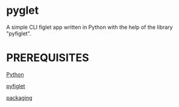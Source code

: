 # pyglet
A simple CLI figlet app written in Python with the help of the library "pyfiglet".

# PREREQUISITES
[Python](https://www.python.org/)

[pyfiglet](https://pypi.org/project/pyfiglet/)

[packaging](https://pypi.org/project/packaging/)

